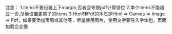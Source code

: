 注意：
1.items不要设置上下margin,否者会导致pdf计算错位
2.单个items不能超过一页,尽量设置更原子的items
3.Html转Pdf的本质是Html => Canvas => Image => Pdf，如果要添加页眉或其他等，尽量使用图片，使用文字要导入字体包，页面加载会变慢